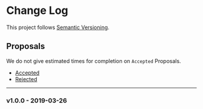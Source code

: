 # Change Log

This project follows [Semantic Versioning](CONTRIBUTING.md).

## Proposals

We do not give estimated times for completion on `Accepted` Proposals.

- [Accepted](https://github.com/catan-vr-league/procedures/labels/Accepted)
- [Rejected](https://github.com/catan-vr-league/procedures//labels/Rejected)

---

### v1.0.0 - 2019-03-26
